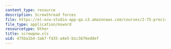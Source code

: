 ```yaml
---
content_type: resource
description: Screwthread forces
file: https://ol-ocw-studio-app-qa.s3.amazonaws.com/courses/2-75-precision-machine-design-fall-2001/475ba1b43ab7f435a4e5b1c3876eddef_screwpow.xls
file_type: application/msword
resourcetype: Other
title: screwpow.xls
uid: 475ba1b4-3ab7-f435-a4e5-b1c3876eddef
---
```

